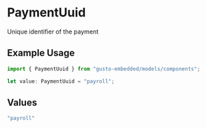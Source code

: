 # PaymentUuid

Unique identifier of the payment

## Example Usage

```typescript
import { PaymentUuid } from "gusto-embedded/models/components";

let value: PaymentUuid = "payroll";
```

## Values

```typescript
"payroll"
```